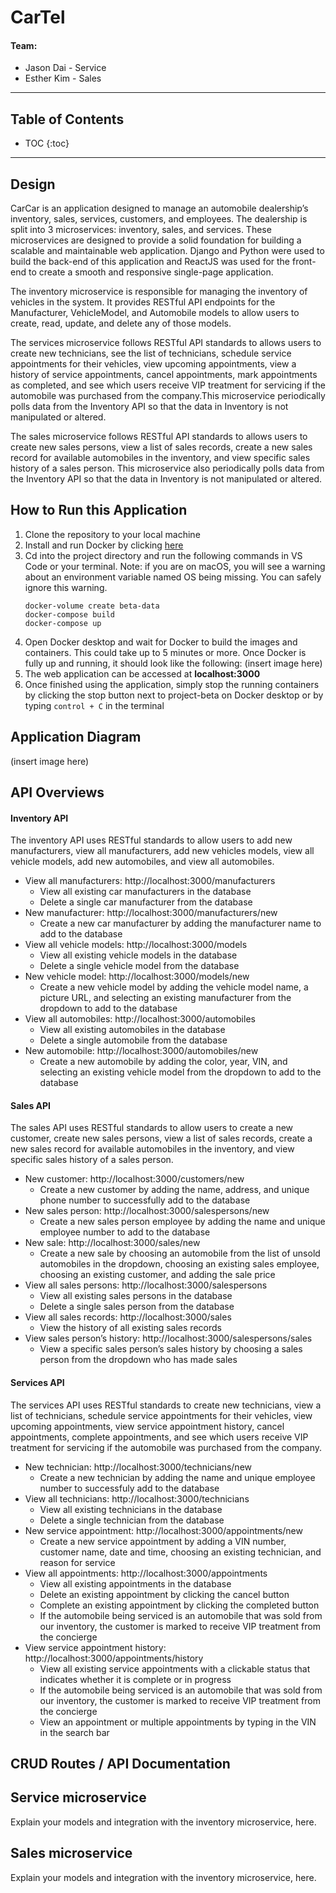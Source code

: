 # CarTel

#### Team:
* Jason Dai - Service
* Esther Kim - Sales
----
## Table of Contents
- TOC
{:toc}
----

## Design
CarCar is an application designed to manage an automobile dealership’s inventory, sales, services, customers, and employees. The dealership is split into 3 microservices: inventory, sales, and services. These microservices are designed to provide a solid foundation for building a scalable and maintainable web application. Django and Python were used to build the back-end of this application and ReactJS was used for the front-end to create a smooth and responsive single-page application.

The inventory microservice is responsible for managing the inventory of vehicles in the system. It provides RESTful API endpoints for the Manufacturer, VehicleModel, and Automobile models to allow users to create, read, update, and delete any of those models.

The services microservice follows RESTful API standards to allows users to create new technicians, see the list of technicians, schedule service appointments for their vehicles, view upcoming appointments, view a history of service appointments, cancel appointments, mark appointments as completed, and see which users receive VIP treatment for servicing if the automobile was purchased from the company.This microservice periodically polls data from the Inventory API so that the data in Inventory is not manipulated or altered.

The sales microservice follows RESTful API standards to allows users to create new sales persons, view a list of sales records, create a new sales record for available automobiles in the inventory, and view specific sales history of a sales person. This microservice also periodically polls data from the Inventory API so that the data in Inventory is not manipulated or altered.

## How to Run this Application
1. Clone the repository to your local machine
2. Install and run Docker by clicking [here](https://docs.docker.com/get-docker/)
3. Cd into the project directory and run the following commands in VS Code or your terminal. Note: if you are on macOS, you will see a warning about an environment variable named OS being missing. You can safely ignore this warning.
     ```
     docker-volume create beta-data
     docker-compose build
     docker-compose up
     ```
4. Open Docker desktop and wait for Docker to build the images and containers. This could take up to 5 minutes or more. Once Docker is fully up and running, it should look like the following:
(insert image here)
5. The web application can be accessed at **localhost:3000**
6. Once finished using the application, simply stop the running containers by clicking the stop button next to project-beta on Docker desktop or by typing `control + C` in the terminal

## Application Diagram
(insert image here)

## API Overviews
#### Inventory API
The inventory API uses RESTful standards to allow users to add new manufacturers, view all manufacturers, add new vehicles models, view all vehicle models, add new automobiles, and view all automobiles.

- View all manufacturers: http://localhost:3000/manufacturers
    - View all existing car manufacturers in the database
    - Delete a single car manufacturer from the database
- New manufacturer: http://localhost:3000/manufacturers/new
    - Create a new car manufacturer by adding the manufacturer name to add to the database
- View all vehicle models: http://localhost:3000/models
    - View all existing vehicle models in the database
    - Delete a single vehicle model from the database
- New vehicle model: http://localhost:3000/models/new
    - Create a new vehicle model by adding the vehicle model name, a picture URL, and selecting an existing manufacturer from the dropdown to add to the database
- View all automobiles: http://localhost:3000/automobiles
    - View all existing automobiles in the database
    - Delete a single automobile from the database
- New automobile: http://localhost:3000/automobiles/new
    - Create a new automobile by adding the color, year, VIN, and selecting an existing vehicle model from the dropdown to add to the database

#### Sales API
The sales API uses RESTful standards to allow users to create a new customer, create new sales persons, view a list of sales records, create a new sales record for available automobiles in the inventory, and view specific sales history of a sales person.

- New customer: http://localhost:3000/customers/new
    - Create a new customer by adding the name, address, and unique phone number to successfully add to the database
- New sales person: http://localhost:3000/salespersons/new
    - Create a new sales person employee by adding the name and unique employee number to add to the database
- New sale: http://localhost:3000/sales/new
    - Create a new sale by choosing an automobile from the list of unsold automobiles in the dropdown, choosing an existing sales employee, choosing an existing customer, and adding the sale price
- View all sales persons: http://localhost:3000/salespersons
    - View all existing sales persons in the database
    - Delete a single sales person from the database
- View all sales records: http://localhost:3000/sales
    - View the history of all existing sales records
- View sales person’s history: http://localhost:3000/salespersons/sales
    - View a specific sales person’s sales history by choosing a sales person from the dropdown who has made sales

#### Services API
The services API uses RESTful standards to create new technicians, view a list of technicians, schedule service appointments for their vehicles, view upcoming appointments, view service appointment history, cancel appointments, complete appointments, and see which users receive VIP treatment for servicing if the automobile was purchased from the company.
- New technician: http://localhost:3000/technicians/new
    - Create a new technician by adding the name and unique employee number to successfuly add to the database
- View all technicians: http://localhost:3000/technicians
    - View all existing technicians in the database
    - Delete a single technician from the database
- New service appointment: http://localhost:3000/appointments/new
    - Create a new service appointment by adding a VIN number, customer name, date and time, choosing an existing technician, and reason for service
- View all appointments: http://localhost:3000/appointments
    - View all existing appointments in the database
    - Delete an existing appointment by clicking the cancel button
    - Complete an existing appointment by clicking the completed button
    - If the automobile being serviced is an automobile that was sold from our inventory, the customer is marked to receive VIP treatment from the concierge
- View service appointment history: http://localhost:3000/appointments/history
    - View all existing service appointments with a clickable status that indicates whether it is complete or in progress
    - If the automobile being serviced is an automobile that was sold from our inventory, the customer is marked to receive VIP treatment from the concierge
    - View an appointment or multiple appointments by typing in the VIN in the search bar

## CRUD Routes / API Documentation

## Service microservice

Explain your models and integration with the inventory
microservice, here.

## Sales microservice

Explain your models and integration with the inventory
microservice, here.
